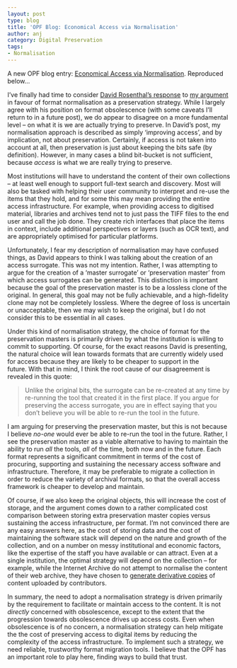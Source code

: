 ```yaml
---
layout: post
type: blog
title: 'OPF Blog: Economical Access via Normalisation'
author: anj
category: Digital Preservation
tags:
- Normalisation
---
```

<p>
A new OPF blog entry: <a href="http://openpreservation.org/knowledge/blogs/2011/05/10/economical-access-normalisation/">Economical Access via Normalisation</a>. Reproduced below...
</p>
<!--break-->

<p>I’ve finally had time to consider <a class="external" href="http://blog.dshr.org/2011/01/why-migrate-formats-debate-continues.html">David Rosenthal’s response</a> to <a class="external" href="/2011/01/12/opf_blog_format_obsolescence_and_sustainable_access/">my argument</a> in favour of format normalisation as a preservation strategy. While I largely agree with his position on format obsolescence (with some caveats I’ll return to in a future post), we do appear to disagree on a more fundamental level – on what it is we are actually trying to preserve. In David’s post, my normalisation approach is described as simply ‘improving access’, and by implication, not about preservation. Certainly, if access is not taken into account at all, then preservation is just about keeping the bits safe (by definition). However, in many cases a blind bit-bucket is not sufficient, because <span><em>access</em> is what we are really</span> trying to preserve.</p>
<p>Most&nbsp;institutions will have to understand the content of their own collections – at least well enough to support full-text search and discovery. Most will also be tasked with helping their user community to interpret and re-use the items that they hold, and for some this may mean providing the entire access infrastructure. For example, when providing access to digitised material, libraries and archives tend not to just pass the TIFF files to the end user and call the job done. They create rich interfaces that place the items in context, include additional perspectives or layers (such as OCR text), and are appropriately optimised for particular platforms.</p>
<p>Unfortunately, I fear my description of normalisation may have confused things, as David appears to think I was talking about the creation of an access surrogate. This was not my intention. Rather, I was attempting to argue for the creation of a ‘master surrogate’ or ‘preservation master’&nbsp;from which access surrogates can be generated.&nbsp;This distinction is important because the goal of the preservation master is to be a lossless clone of the original. In general, this goal may not be fully achievable, and a high-fidelity clone may not be completely lossless. Where the degree of loss is uncertain or unacceptable, then we may wish to keep the original, but I do not consider this to be essential in all cases.</p>
<p>Under this kind of normalisation strategy, the choice of format for the preservation masters is primarily driven by what the institution is willing to commit to supporting. Of course, for the exact reasons David is presenting, the natural choice will lean towards formats that are currently widely used for access because they are likely to be cheaper to support in the future.&nbsp;With that in mind, I think the root cause of our disagreement is revealed in this quote:</p>
<blockquote><p>Unlike the original bits, the surrogate can be re-created at any time by re-running the tool that created it in the first place. If you argue for preserving the access surrogate, you are in effect saying that you don’t believe you will be able to re-run the tool in the future.</p></blockquote>
<p>I am arguing for preserving the preservation master, but this is not because I believe <em>no-one</em> would ever be able to re-run the tool in the future. Rather, I see the preservation master as a viable alternative to having to maintain the ability to run <em>all</em> the tools, <em>all</em> of the time, both now and in the future. Each format represents a significant commitment in terms of the cost of procuring, supporting and sustaining the necessary access software and infrastructure. Therefore, it may be preferable to migrate a collection in order to reduce the variety of archival formats, so that the overall access framework is cheaper to develop and maintain.</p>
<p>Of course, if we also keep the original objects, this will increase the cost of storage, and the argument comes down to a rather complicated cost comparison between storing extra preservation master copies versus sustaining the access infrastructure, per format. I’m not convinced there are any easy answers here, as the cost of storing data and the cost of maintaining the software stack will depend on the nature and growth of the collection, and on a number on messy institutional and economic factors, like the expertise of the staff you have available or can attract. Even at a single institution, the optimal strategy will depend on the collection – for example, while the Internet Archive do not attempt to normalise the content of their web archive, they have chosen to&nbsp;<a class="external" href="http://www.archive.org/help/derivatives.php">generate derivative copies</a>&nbsp;of content uploaded by contributors.</p>
<p>In summary, the need to adopt a normalisation strategy is driven primarily by the requirement to facilitate or maintain access to the content. It is not <em>directly</em> concerned with obsolescence, except to the extent that the progression towards obsolescence drives up access costs. Even when obsolescence is of no concern, a normalisation strategy can help mitigate the the cost of preserving access to digital items by reducing the complexity of the access infrastructure. To implement such a strategy, we need reliable, trustworthy format migration tools. I believe that the OPF has an important role to play here, finding ways to build that trust.</p>
 